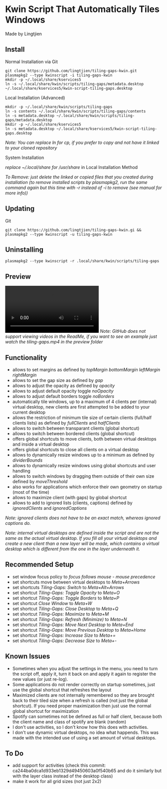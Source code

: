 # Kwin Script That Automatically Tiles Windows
Made by Lingtjien

## Install

Normal Installation via Git

```
git clone https://github.com/lingtjien/tiling-gaps-kwin.git
plasmapkg2 --type kwinscript -i tiling-gaps-kwin
mkdir -p ~/.local/share/kservices5
ln -s ~/.local/share/kwin/scripts/tiling-gaps/metadata.desktop ~/.local/share/kservices5/kwin-script-tiling-gaps.desktop
```

Local Installation (Advanced)

```
mkdir -p ~/.local/share/kwin/scripts/tiling-gaps
ln -s contents ~/.local/share/kwin/scripts/tiling-gaps/contents
ln -s metadata.desktop ~/.local/share/kwin/scripts/tiling-gaps/metadata.desktop
mkdir -p ~/.local/share/kservices5
ln -s metadata.desktop ~/.local/share/kservices5/kwin-script-tiling-gaps.desktop
```

  *Note: You can replace ln for cp, if you prefer to copy and not have it linked to your cloned repository*

System Installation

  *replace ~/.local/share for /usr/share* in Local Installation Method

*To Remove: just delete the linked or copied files that you created during installation (to remove installed scripts by plasmapkg2, run the same command again but this time with -r instead of -i to remove (see manual for more info))*

## Updating

Git

```
git clone https://github.com/lingtjien/tiling-gaps-kwin.gi && plasmapkg2 --type kwinscript -u tiling-gaps-kwin
```
	
## Uninstalling

```
plasmapkg2 --type kwinscript -r .local/share/kwin/scripts/tiling-gaps
```

## Preview
![](preview/tiling-gaps.mp4)
*Note: GitHub does not support viewing videos in the ReadMe, if you want to see an example just watch the tiling-gaps.mp4 in the preview folder*

## Functionality
- allows to set margins as defined by *topMargin* *bottomMargin* *leftMargin* *rightMargin*
- allows to set the gap size as defined by *gap*
- allows to adjust the opacity as defined by *opacity*
- allows to adjust default opacity toggle *noOpacity*
- allows to adjust default borders toggle *noBorders*
- automatically tile windows, up to a maximum of 4 clients per (internal) virtual desktop, new clients are first attempted to be added to your current desktop
- allows the restriction of minimum tile size of certain clients (full/half clients lists) as defined by *fullClients* and *halfClients*
- allows to switch between transparant clients (global shortcut)
- allows to switch between bordered clients (global shortcut)
- offers global shortcuts to move clients, both between virtual desktops and inside a virtual desktop
- offers global shortcuts to close all clients on a virtual desktop
- allows to dynamically resize windows up to a minimum as defined by *dividerBounds*
- allows to dynamically resize windows using global shortcuts and user handling
- allows to switch windows by dragging them outside of their own size defined by *moveThreshold*
- also works for applications which enforce their own geometry on startup (most of the time)
- allows to maximize client (with gaps) by global shortcut
- allows to add to ignored lists (clients, captions) defined by *ignoredClients* and *ignoredCaptions*

*Note: ignored clients does not have to be an exact match, whereas ignored captions do.*

*Note: internal virtual desktops are defined inside the script and are not the same as the actual virtual desktop. If you fill all your virtual desktops and create a new client than a new layer will be made, which contains a virtual desktop which is different from the one in the layer underneath it.*

## Recommended Setup
- set window focus policy to *focus follows mouse - mouse precedence*
- set shortcuts move between virtual desktops to *Meta+Arrows*
- set shortcuts *Tiling-Gaps: Switch* to *Meta+Alt+Arrows*
- set shortcut *Tiling-Gaps: Toggle Opacity* to *Meta+O*
- set shortcut *Tiling-Gaps: Toggle Borders* to *Meta+P*
- set shortcut *Close Window* to *Meta+W*
- set shortcut *Tiling-Gaps: Close Desktop* to *Meta+Q*
- set shortcut *Tiling-Gaps: Maximize* to *Meta+M*
- set shortcut *Tiling-Gaps: Refresh (Minimize)* to *Meta+N*
- set shortcut *Tiling-Gaps: Move Next Desktop* to *Meta+End*
- set shortcut *Tiling-Gaps: Move Previous Desktop* to *Meta+Home*
- set shortcut *Tiling-Gaps: Increase Size* to *Meta+=*
- set shortcut *Tiling-Gaps: Decrease Size* to *Meta+-*

## Known Issues
- Sometimes when you adjust the settings in the menu, you need to turn the script off, apply it, turn it back on and apply it again to register the new values (or just re-log).
- Some applications do not render correctly on startup sometimes, just use the global shortcut that refreshes the layout
- Maximized clients are not internally remembered so they are brought back to their tiled size when a refresh is called (not just the global shortcut). If you need proper maximization then just use the normal global shortcut for maximization
- Spotify can sometimes not be defined as full or half client, because both the client name and class of spotify are blank (random)
- I don't use activities, so I don't know how this does with activities.
- I don't use dynamic virtual desktops, no idea what happends. This was made with the intended use of using a set amount of virtual desktops.

## To Do
- add support for activities (check this commit: ca244ba0dca1d933eb1329d49450603a0f540b65 and do it similarly but with the layer class instead of the desktop class)
- make it work for all grid sizes (not just 2x2)
